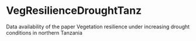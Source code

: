 # VegResilienceDroughtTanz
Data availability of the paper Vegetation resilience under increasing drought conditions in northern Tanzania
